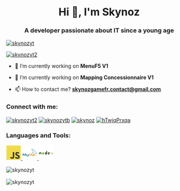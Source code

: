 <h1 align="center">Hi 👋, I'm Skynoz</h1>
<h3 align="center">A developer passionate about IT since a young age</h3>

<p align="left"> <a href="https://github.com/ryo-ma/github-profile-trophy"><img src="https://github-profile-trophy.vercel.app/?username=skynozyt" alt="skynozyt" /></a> </p>

<p align="left"> <a href="https://twitter.com/skynozyt2" target="blank"><img src="https://img.shields.io/twitter/follow/skynozyt2?logo=twitter&style=for-the-badge" alt="skynozyt2" /></a> </p>

- 🔭 I’m currently working on **MenuF5 V1**

- 🔭 I’m currently working on **Mapping Concessionnaire V1**

- 📫 How to contact me? **skynozgamefr.contact@gmail.com**

<h3 align="left">Connect with me:</h3>
<p align="left">
<a href="https://twitter.com/skynozyt2" target="blank"><img align="center" src="https://raw.githubusercontent.com/rahuldkjain/github-profile-readme-generator/master/src/images/icons/Social/twitter.svg" alt="skynozyt2" height="30" width="40" /></a>
<a href="https://instagram.com/skynozytb" target="blank"><img align="center" src="https://raw.githubusercontent.com/rahuldkjain/github-profile-readme-generator/master/src/images/icons/Social/instagram.svg" alt="skynozytb" height="30" width="40" /></a>
<a href="https://www.youtube.com/c/skynoz" target="blank"><img align="center" src="https://raw.githubusercontent.com/rahuldkjain/github-profile-readme-generator/master/src/images/icons/Social/youtube.svg" alt="skynoz" height="30" width="40" /></a>
<a href="https://discord.gg/hTwjqPrxqa" target="blank"><img align="center" src="https://raw.githubusercontent.com/rahuldkjain/github-profile-readme-generator/master/src/images/icons/Social/discord.svg" alt="hTwjqPrxqa" height="30" width="40" /></a>
</p>

<h3 align="left">Languages and Tools:</h3>
<p align="left"> <a href="https://developer.mozilla.org/en-US/docs/Web/JavaScript" target="_blank" rel="noreferrer"> <img src="https://raw.githubusercontent.com/devicons/devicon/master/icons/javascript/javascript-original.svg" alt="javascript" width="40" height="40"/> </a> <a href="https://www.mysql.com/" target="_blank" rel="noreferrer"> <img src="https://raw.githubusercontent.com/devicons/devicon/master/icons/mysql/mysql-original-wordmark.svg" alt="mysql" width="40" height="40"/> </a> <a href="https://nodejs.org" target="_blank" rel="noreferrer"> <img src="https://raw.githubusercontent.com/devicons/devicon/master/icons/nodejs/nodejs-original-wordmark.svg" alt="nodejs" width="40" height="40"/> </a> </p>

<p><img align="center" src="https://github-readme-stats.vercel.app/api/top-langs?username=skynozyt&show_icons=true&locale=en&layout=compact" alt="skynozyt" /></p>

<p><img align="center" src="https://github-readme-streak-stats.herokuapp.com/?user=skynozyt&" alt="skynozyt" /></p>

